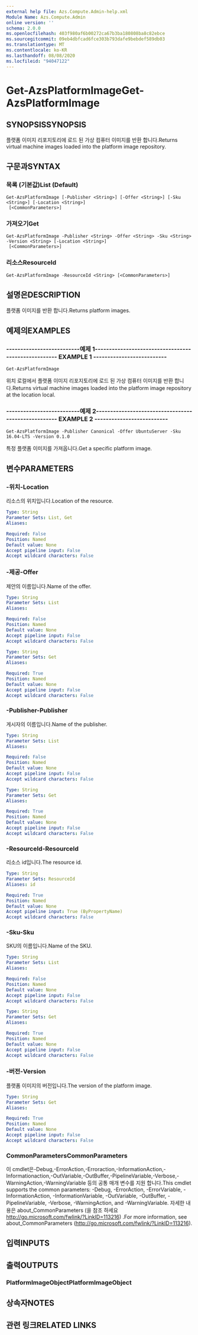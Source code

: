 ```yaml
---
external help file: Azs.Compute.Admin-help.xml
Module Name: Azs.Compute.Admin
online version: ''
schema: 2.0.0
ms.openlocfilehash: 403f980af6b00272ca67b3ba180808ba8c82ebce
ms.sourcegitcommit: 09eb4dbfcad6fce303b793dafe9bebdef589db03
ms.translationtype: MT
ms.contentlocale: ko-KR
ms.lasthandoff: 08/08/2020
ms.locfileid: "94047122"
---
```

# <span data-ttu-id="eb9a8-101">Get-AzsPlatformImage</span><span class="sxs-lookup"><span data-stu-id="eb9a8-101">Get-AzsPlatformImage</span></span>

## <span data-ttu-id="eb9a8-102">SYNOPSIS</span><span class="sxs-lookup"><span data-stu-id="eb9a8-102">SYNOPSIS</span></span>
<span data-ttu-id="eb9a8-103">플랫폼 이미지 리포지토리에 로드 된 가상 컴퓨터 이미지를 반환 합니다.</span><span class="sxs-lookup"><span data-stu-id="eb9a8-103">Returns virtual machine images loaded into the platform image repository.</span></span>

## <span data-ttu-id="eb9a8-104">구문과</span><span class="sxs-lookup"><span data-stu-id="eb9a8-104">SYNTAX</span></span>

### <span data-ttu-id="eb9a8-105">목록 (기본값)</span><span class="sxs-lookup"><span data-stu-id="eb9a8-105">List (Default)</span></span>
```
Get-AzsPlatformImage [-Publisher <String>] [-Offer <String>] [-Sku <String>] [-Location <String>]
 [<CommonParameters>]
```

### <span data-ttu-id="eb9a8-106">가져오기</span><span class="sxs-lookup"><span data-stu-id="eb9a8-106">Get</span></span>
```
Get-AzsPlatformImage -Publisher <String> -Offer <String> -Sku <String> -Version <String> [-Location <String>]
 [<CommonParameters>]
```

### <span data-ttu-id="eb9a8-107">리소스</span><span class="sxs-lookup"><span data-stu-id="eb9a8-107">ResourceId</span></span>
```
Get-AzsPlatformImage -ResourceId <String> [<CommonParameters>]
```

## <span data-ttu-id="eb9a8-108">설명은</span><span class="sxs-lookup"><span data-stu-id="eb9a8-108">DESCRIPTION</span></span>
<span data-ttu-id="eb9a8-109">플랫폼 이미지를 반환 합니다.</span><span class="sxs-lookup"><span data-stu-id="eb9a8-109">Returns platform images.</span></span>

## <span data-ttu-id="eb9a8-110">예제의</span><span class="sxs-lookup"><span data-stu-id="eb9a8-110">EXAMPLES</span></span>

### <span data-ttu-id="eb9a8-111">--------------------------예제 1--------------------------</span><span class="sxs-lookup"><span data-stu-id="eb9a8-111">-------------------------- EXAMPLE 1 --------------------------</span></span>
```
Get-AzsPlatformImage
```

<span data-ttu-id="eb9a8-112">위치 로컬에서 플랫폼 이미지 리포지토리에 로드 된 가상 컴퓨터 이미지를 반환 합니다.</span><span class="sxs-lookup"><span data-stu-id="eb9a8-112">Returns virtual machine images loaded into the platform image repository at the location local.</span></span>

### <span data-ttu-id="eb9a8-113">--------------------------예제 2--------------------------</span><span class="sxs-lookup"><span data-stu-id="eb9a8-113">-------------------------- EXAMPLE 2 --------------------------</span></span>
```
Get-AzsPlatformImage -Publisher Canonical -Offer UbuntuServer -Sku 16.04-LTS -Version 0.1.0
```

<span data-ttu-id="eb9a8-114">특정 플랫폼 이미지를 가져옵니다.</span><span class="sxs-lookup"><span data-stu-id="eb9a8-114">Get a specific platform image.</span></span>

## <span data-ttu-id="eb9a8-115">변수</span><span class="sxs-lookup"><span data-stu-id="eb9a8-115">PARAMETERS</span></span>

### <span data-ttu-id="eb9a8-116">-위치</span><span class="sxs-lookup"><span data-stu-id="eb9a8-116">-Location</span></span>
<span data-ttu-id="eb9a8-117">리소스의 위치입니다.</span><span class="sxs-lookup"><span data-stu-id="eb9a8-117">Location of the resource.</span></span>

```yaml
Type: String
Parameter Sets: List, Get
Aliases: 

Required: False
Position: Named
Default value: None
Accept pipeline input: False
Accept wildcard characters: False
```

### <span data-ttu-id="eb9a8-118">-제공</span><span class="sxs-lookup"><span data-stu-id="eb9a8-118">-Offer</span></span>
<span data-ttu-id="eb9a8-119">제안의 이름입니다.</span><span class="sxs-lookup"><span data-stu-id="eb9a8-119">Name of the offer.</span></span>

```yaml
Type: String
Parameter Sets: List
Aliases: 

Required: False
Position: Named
Default value: None
Accept pipeline input: False
Accept wildcard characters: False
```

```yaml
Type: String
Parameter Sets: Get
Aliases: 

Required: True
Position: Named
Default value: None
Accept pipeline input: False
Accept wildcard characters: False
```

### <span data-ttu-id="eb9a8-120">-Publisher</span><span class="sxs-lookup"><span data-stu-id="eb9a8-120">-Publisher</span></span>
<span data-ttu-id="eb9a8-121">게시자의 이름입니다.</span><span class="sxs-lookup"><span data-stu-id="eb9a8-121">Name of the publisher.</span></span>

```yaml
Type: String
Parameter Sets: List
Aliases: 

Required: False
Position: Named
Default value: None
Accept pipeline input: False
Accept wildcard characters: False
```

```yaml
Type: String
Parameter Sets: Get
Aliases: 

Required: True
Position: Named
Default value: None
Accept pipeline input: False
Accept wildcard characters: False
```

### <span data-ttu-id="eb9a8-122">-ResourceId</span><span class="sxs-lookup"><span data-stu-id="eb9a8-122">-ResourceId</span></span>
<span data-ttu-id="eb9a8-123">리소스 id입니다.</span><span class="sxs-lookup"><span data-stu-id="eb9a8-123">The resource id.</span></span>

```yaml
Type: String
Parameter Sets: ResourceId
Aliases: id

Required: True
Position: Named
Default value: None
Accept pipeline input: True (ByPropertyName)
Accept wildcard characters: False
```

### <span data-ttu-id="eb9a8-124">-Sku</span><span class="sxs-lookup"><span data-stu-id="eb9a8-124">-Sku</span></span>
<span data-ttu-id="eb9a8-125">SKU의 이름입니다.</span><span class="sxs-lookup"><span data-stu-id="eb9a8-125">Name of the SKU.</span></span>

```yaml
Type: String
Parameter Sets: List
Aliases: 

Required: False
Position: Named
Default value: None
Accept pipeline input: False
Accept wildcard characters: False
```

```yaml
Type: String
Parameter Sets: Get
Aliases: 

Required: True
Position: Named
Default value: None
Accept pipeline input: False
Accept wildcard characters: False
```

### <span data-ttu-id="eb9a8-126">-버전</span><span class="sxs-lookup"><span data-stu-id="eb9a8-126">-Version</span></span>
<span data-ttu-id="eb9a8-127">플랫폼 이미지의 버전입니다.</span><span class="sxs-lookup"><span data-stu-id="eb9a8-127">The version of the platform image.</span></span>

```yaml
Type: String
Parameter Sets: Get
Aliases: 

Required: True
Position: Named
Default value: None
Accept pipeline input: False
Accept wildcard characters: False
```

### <span data-ttu-id="eb9a8-128">CommonParameters</span><span class="sxs-lookup"><span data-stu-id="eb9a8-128">CommonParameters</span></span>
<span data-ttu-id="eb9a8-129">이 cmdlet은-Debug,-ErrorAction,-Erroraction,-InformationAction,-Informationaction,-OutVariable,-OutBuffer,-PipelineVariable,-Verbose,-WarningAction,-WarningVariable 등의 공통 매개 변수를 지원 합니다.</span><span class="sxs-lookup"><span data-stu-id="eb9a8-129">This cmdlet supports the common parameters: -Debug, -ErrorAction, -ErrorVariable, -InformationAction, -InformationVariable, -OutVariable, -OutBuffer, -PipelineVariable, -Verbose, -WarningAction, and -WarningVariable.</span></span> <span data-ttu-id="eb9a8-130">자세한 내용은 about_CommonParameters (을 참조 하세요 http://go.microsoft.com/fwlink/?LinkID=113216) .</span><span class="sxs-lookup"><span data-stu-id="eb9a8-130">For more information, see about_CommonParameters (http://go.microsoft.com/fwlink/?LinkID=113216).</span></span>

## <span data-ttu-id="eb9a8-131">입력</span><span class="sxs-lookup"><span data-stu-id="eb9a8-131">INPUTS</span></span>

## <span data-ttu-id="eb9a8-132">출력</span><span class="sxs-lookup"><span data-stu-id="eb9a8-132">OUTPUTS</span></span>

### <span data-ttu-id="eb9a8-133">PlatformImageObject</span><span class="sxs-lookup"><span data-stu-id="eb9a8-133">PlatformImageObject</span></span>

## <span data-ttu-id="eb9a8-134">상속자</span><span class="sxs-lookup"><span data-stu-id="eb9a8-134">NOTES</span></span>

## <span data-ttu-id="eb9a8-135">관련 링크</span><span class="sxs-lookup"><span data-stu-id="eb9a8-135">RELATED LINKS</span></span>

